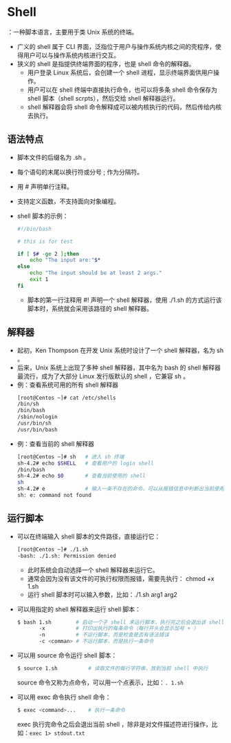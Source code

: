 # Shell

：一种脚本语言，主要用于类 Unix 系统的终端。
- 广义的 shell 属于 CLI 界面，泛指位于用户与操作系统内核之间的壳程序，使得用户可以与操作系统内核进行交互。
- 狭义的 shell 是指提供终端界面的程序，也是 shell 命令的解释器。
  - 用户登录 Linux 系统后，会创建一个 shell 进程，显示终端界面供用户操作。
  - 用户可以在 shell 终端中直接执行命令，也可以将多条 shell 命令保存为 shell 脚本（shell scrpts），然后交给 shell 解释器运行。
  - shell 解释器会将 shell 命令解释成可以被内核执行的代码，然后传给内核去执行。

## 语法特点

- 脚本文件的后缀名为 .sh 。
- 每个语句的末尾以换行符或分号 ; 作为分隔符。
- 用 # 声明单行注释。
- 支持定义函数，不支持面向对象编程。

- shell 脚本的示例：
  ```sh
  #!/bin/bash
  
  # this is for test
  
  if [ $# -ge 2 ];then
      echo "The input are:"$*
  else
      echo "The input should be at least 2 args."
      exit 1
  fi
  ```
  - 脚本的第一行注释用 #! 声明一个 shell 解释器，使用 ./1.sh 的方式运行该脚本时，系统就会采用该路径的 shell 解释器。

## 解释器

- 起初，Ken Thompson 在开发 Unix 系统时设计了一个 shell 解释器，名为 sh 。
- 后来，Unix 系统上出现了多种 shell 解释器，其中名为 bash 的 shell 解释器最流行，成为了大部分 Linux 发行版默认的 shell ，它兼容 sh 。
- 例：查看系统可用的所有 shell 解释器
    ```sh
    [root@Centos ~]# cat /etc/shells
    /bin/sh
    /bin/bash
    /sbin/nologin
    /usr/bin/sh
    /usr/bin/bash
    ```
- 例：查看当前的 shell 解释器
    ```sh
    [root@Centos ~]# sh   # 进入 sh 终端
    sh-4.2# echo $SHELL   # 查看用户的 login shell
    /bin/bash
    sh-4.2# echo $0       # 查看当前使用的 shell
    sh
    sh-4.2# e             # 输入一条不存在的命令，可以从报错信息中判断出当前使用的 shell
    sh: e: command not found
    ```

## 运行脚本

- 可以在终端输入 shell 脚本的文件路径，直接运行它：
    ```sh
    [root@Centos ~]# ./1.sh 
    -bash: ./1.sh: Permission denied
    ```
  - 此时系统会自动选择一个 shell 解释器来运行它。
  - 通常会因为没有该文件的可执行权限而报错，需要先执行： chmod +x 1.sh
  - 运行 shell 脚本时可以输入参数，比如：./1.sh arg1 arg2

- 可以用指定的 shell 解释器来运行 shell 脚本：
    ```sh
    $ bash 1.sh        # 启动一个子 shell 来运行脚本，执行完之后会退出该 shell
           -x          # 打印出执行的每条命令（每行开头会显示加号 + ）
           -n          # 不运行脚本，而是检查是否有语法错误
           -c <comman> # 不运行脚本，而是执行一条命令
    ```

- 可以用 source 命令运行 shell 脚本：
    ```sh
    $ source 1.sh          # 读取文件的每行字符串，放到当前 shell 中执行
    ```
    source 命令又称为点命令，可以用一个点表示，比如：`. 1.sh`

- 可以用 exec 命令执行 shell 命令：
    ```sh
    $ exec <command>...    # 执行一条命令
    ```
    exec 执行完命令之后会退出当前 shell ，除非是对文件描述符进行操作，比如：`exec 1> stdout.txt`
